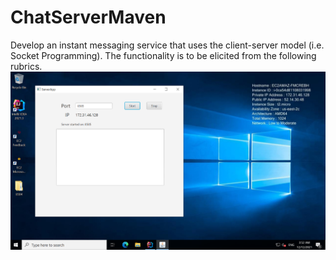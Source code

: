 # ChatServerMaven
 Develop an instant messaging service that uses the client-server model (i.e. Socket Programming). The functionality is to be elicited from the following rubrics.
![screen](https://github.com/pennyliangzhao/ChatServerMaven/blob/master/image/server.PNG)
